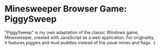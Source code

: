 # Minesweeper Browser Game: PiggySweep
"PiggySweep" is my own adaptation of the classic Windows game, Minesweeper, created with JavaScript as a web application. For originality, it features piggies and mud puddles instead of the usual mines and flags. :)
